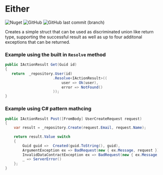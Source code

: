 # Either
![Nuget](https://img.shields.io/nuget/v/Option.Either?style=flat-square)
![GitHub](https://img.shields.io/github/license/mroberts91/Either)
![GitHub last commit (branch)](https://img.shields.io/github/last-commit/mroberts91/Either/master)

Creates a simple struct that can be used as discriminated union like return type, supporting the successful result as well as up to four additonal exceptions that can be returned.

### Example using the built in ```Resolve``` method
```C#
public IActionResult Get(Guid id)
{
   return  _repository.User(id)
                      .Resolve<IActionResult>((
                          user => Ok(user),
                          error => NotFound()
                      ));
}
```
### Example using C# pattern mathcing
```C#
public IActionResult Post([FromBody] UserCreateRequest request)
{
    var result = _repository.Create(request.Email, request.Name);
            
    return result.Value switch
    {
        Guid guid =>  Created(guid.ToString(), guid),
        ArgumentException ex => BadRequest(new { ex.Message, request }),
        InvalidDataContractException ex => BadRequest(new { ex.Message, request }),
        _ => ServerError()
    };
}
```
